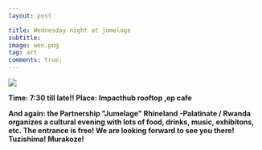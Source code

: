 ```yaml
---
layout: post

title: Wednesday night at jumelage
subtitle: 
image: wen.png
tag: art
comments: true;
---
```

<img src="{{site.github.url}}/img/wen.png">

<strong>Time: 7:30 till late!!
<strong>Place: Impacthub rooftop ,ep cafe

And again: the Partnership "Jumelage" Rhineland -Palatinate / Rwanda organizes a cultural evening with lots of food, drinks, music, exhibitons, etc. The entrance is free! We are looking forward to see you there! Tuzishima! Murakoze!